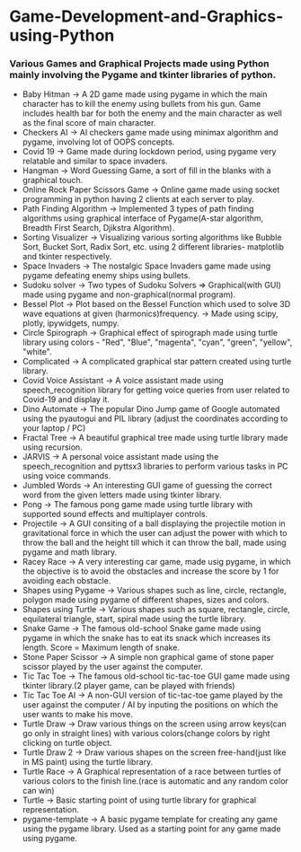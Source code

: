 # Game-Development-and-Graphics-using-Python
### Various Games and Graphical Projects made using Python mainly involving the Pygame and tkinter libraries of python.

- Baby Hitman -> A 2D game made using pygame in which the main character has to kill the enemy using bullets from his gun. Game includes health bar for both the enemy and the main character as well as the final score of main character.
- Checkers AI -> AI checkers game made using minimax algorithm and pygame, involving lot of OOPS concepts.
- Covid 19 -> Game made during lockdown period, using pygame very relatable and similar to space invaders.
- Hangman -> Word Guessing Game, a sort of fill in the blanks with a graphical touch.
- Online Rock Paper Scissors Game -> Online game made using socket programming in python having 2 clients at each server to play.
- Path Finding Algorithm -> Implemented 3 types of path finding algorithms using graphical interface of Pygame(A-star algorithm, Breadth First Search, Djikstra Algorithm).
- Sorting Visualizer -> Visualizing various sorting algorithms like Bubble Sort, Bucket Sort, Radix Sort, etc. using 2 different libraries- matplotlib and tkinter respectively.
- Space Invaders -> The nostalgic Space Invaders game made using pygame defeating enemy ships using bullets.
- Sudoku solver -> Two types of Sudoku Solvers => Graphical(with GUI) made using pygame and non-graphical(normal program).
- Bessel Plot -> Plot based on the Bessel Function which used to solve 3D wave equations at given (harmonics)frequency. -> Made using scipy, plotly, ipywidgets, numpy.
- Circle Spirograph -> Graphical effect of spirograph made using turtle library using colors - "Red", "Blue", "magenta", "cyan", "green", "yellow", "white".
- Complicated -> A complicated graphical star pattern created using turtle library.
- Covid Voice Assistant -> A voice assistant made using speech_recognition library for getting voice queries from user related to Covid-19 and display it.
- Dino Automate -> The popular Dino Jump game of Google automated using the pyautogui and PIL library (adjust the coordinates according to your laptop / PC)
- Fractal Tree -> A beautiful graphical tree made using turtle library made using recursion.
- JARVIS -> A personal voice assistant made using the speech_recognition and pyttsx3 libraries to perform various tasks in PC using voice commands.
- Jumbled Words -> An interesting GUI game of guessing the correct word from the given letters made using tkinter library.
- Pong -> The famous pong game made using turtle library with supported sound effects and multiplayer controls.
- Projectile -> A GUI consiting of a ball displaying the projectile motion in gravitational force in which the user can adjust the power with which to throw the ball and the height till which it can throw the ball, made using pygame and math library.
- Racey Race -> A very interesting car game, made usig pygame, in which the objective is to avoid the obstacles and increase the score by 1 for avoiding each obstacle.
- Shapes using Pygame -> Various shapes such as line, circle, rectangle, polygon made using pygame of different shapes, sizes and colors.
- Shapes using Turtle -> Various shapes such as square, rectangle, circle, equilateral triangle, start, spiral made using the turtle library.
- Snake Game -> The famous old-school Snake game made using pygame in which the snake has to eat its snack which increases its length. Score = Maximum length of snake.
- Stone Paper Scissor -> A simple non graphical game of stone paper scissor played by the user against the computer.
- Tic Tac Toe -> The famous old-school tic-tac-toe GUI game made using tkinter library.(2 player game, can be played with friends) 
- Tic Tac Toe AI -> A non-GUI version of tic-tac-toe game played by the user against the computer / AI by inputing the positions on which the user wants to make his move.
- Turtle Draw -> Draw various things on the screen using arrow keys(can go only in straight lines) with various colors(change colors by right clicking on turtle object.
- Turtle Draw 2 -> Draw various shapes on the screen free-hand(just like in MS paint) using the turtle library.
- Turtle Race -> A Graphical representation of a race between turtles of various colors to the finish line.(race is automatic and any random color can win)
- Turtle -> Basic starting point of using turtle library for graphical representation.
- pygame-template -> A basic pygame template for creating any game using the pygame library. Used as a starting point for any game made using pygame.
